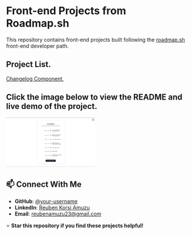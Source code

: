 # Front-end Projects from Roadmap.sh

This repository contains front-end projects built following the [roadmap.sh](https://roadmap.sh/frontend/projects) front-end developer path.




## Project List.
[Changelog Component](https://roadmap.sh/projects/changelog-component),







## Click the image below to view the README and live demo of the project.

<p align="left">
  <a href='frontend-projects/changelog'>
    <img width="48%" src="frontend-projects/changelog/screenshots/lightmode.png" alt="changelog component" />
  </a>
</p>


## 📫 Connect With Me

- **GitHub**: [@your-username](https://github.com/Amson-tECH)
- **LinkedIn**: [Reuben Korsi Amuzu](https://linkedin.com/in/your-profile)
- **Email**: reubenamuzu23@gmail.com



⭐ **Star this repository if you find these projects helpful!**














